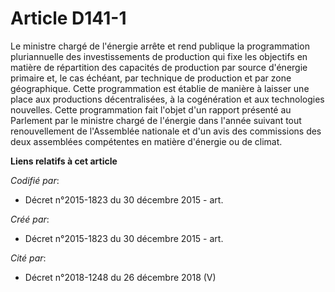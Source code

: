 # Article D141-1

Le ministre chargé de l'énergie arrête et rend publique la programmation pluriannuelle des investissements de production qui
fixe les objectifs en matière de répartition des capacités de production par source d'énergie primaire et, le cas échéant,
par technique de production et par zone géographique. Cette programmation est établie de manière à laisser une place aux
productions décentralisées, à la cogénération et aux technologies nouvelles. Cette programmation fait l'objet d'un rapport
présenté au Parlement par le ministre chargé de l'énergie dans l'année suivant tout renouvellement de l'Assemblée nationale
et d'un avis des commissions des deux assemblées compétentes en matière d'énergie ou de climat.

**Liens relatifs à cet article**

_Codifié par_:

  - Décret n°2015-1823 du 30 décembre 2015 - art.

_Créé par_:

  - Décret n°2015-1823 du 30 décembre 2015 - art.

_Cité par_:

  - Décret n°2018-1248 du 26 décembre 2018 (V)
